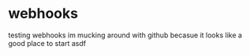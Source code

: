 # webhooks
testing webhooks
im mucking around with github becasue it looks like a good place to start
asdf

